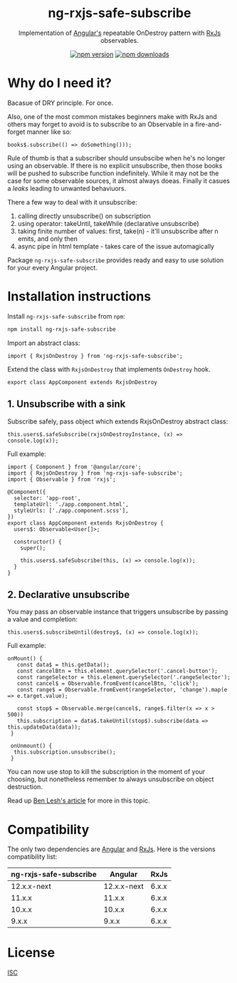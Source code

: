 <h1 align="center">ng-rxjs-safe-subscribe</h1>

<p align="center">
Implementation of <a href="https://angular.io/">Angular's</a> repeatable OnDestroy pattern with <a href="https://rxjs-dev.firebaseapp.com/guide/overview/">RxJs</a> observables.
</p>

<p align="center">
    <a href="https://badge.fury.io/js/ngx-bootstrap"><img src="https://badge.fury.io/js/ng-rxjs-safe-subscribe.svg" alt="npm version" ></a>
    <a href="https://npmjs.org/ngx-bootstrap"><img src="https://img.shields.io/npm/dm/ng-rxjs-safe-subscribe.svg" alt="npm downloads" ></a>
</p>

# Why do I need it?

Bacasue of DRY principle. For once.

Also, one of the most common mistakes beginners make with RxJs and others may forget to avoid is to subscribe to an Observable in a fire-and-forget manner like so:

```
books$.subscribe(() => doSomething()));
```

Rule of thumb is that a subscriber should unsubscibe when he's no longer using an observable. If there is no explicit unsubscribe, then those books will be pushed to subscribe function indefinitely. While it may not be the case for some observable sources, it almost always doeas. Finally it casues a <i>leaks</i> leading to unwanted behaviuors.

There a few way to deal with it unsubscribe:

1. calling directly unsubscribe() on subscription
2. using operator: takeUntil, takeWhile (declarative unsubscribe)
3. taking finite number of values: first, take(n) - it'll unsubscribe after n emits, and only then
4. async pipe in html template - takes care of the issue automagically

Package `ng-rxjs-safe-subscribe` provides ready and easy to use solution for your every Angular project.

# Installation instructions

Install `ng-rxjs-safe-subscribe` from `npm`:

```bash
npm install ng-rxjs-safe-subscribe
```

Import an abstract class:

```
import { RxjsOnDestroy } from 'ng-rxjs-safe-subscribe';
```

Extend the class with `RxjsOnDestroy` that implements `OnDestroy` hook.

```
export class AppComponent extends RxjsOnDestroy
```

## 1. Unsubscribe with a sink

Subscribe safely, pass object which extends RxjsOnDestroy abstract class:

```
this.users$.safeSubscribe(rxjsOnDestroyInstance, (x) => console.log(x));
```

Full example:

```
import { Component } from '@angular/core';
import { RxjsOnDestroy } from 'ng-rxjs-safe-subscribe';
import { Observable } from 'rxjs';

@Component({
  selector: 'app-root',
  templateUrl: './app.component.html',
  styleUrls: ['./app.component.scss'],
})
export class AppComponent extends RxjsOnDestroy {
  users$: Observable<User[]>;

  constructor() {
    super();

    this.users$.safeSubscribe(this, (x) => console.log(x));
  }
}
```

## 2. Declarative unsubscribe

You may pass an observable instance that triggers unsubscribe by passing a value and completion:

```
this.users$.subscribeUntil(destroy$, (x) => console.log(x));
```

Full example:

```
onMount() {
   const data$ = this.getData();
   const cancelBtn = this.element.querySelector('.cancel-button');
   const rangeSelector = this.element.querySelector('.rangeSelector');
   const cancel$ = Observable.fromEvent(cancelBtn, 'click');
   const range$ = Observable.fromEvent(rangeSelector, 'change').map(e => e.target.value);

   const stop$ = Observable.merge(cancel$, range$.filter(x => x > 500))
   this.subscription = data$.takeUntil(stop$).subscribe(data => this.updateData(data));
 }

 onUnmount() {
  this.subscription.unsubscribe();
 }

```

You can now use stop to kill the subscription in the moment of your choosing, but nonetheless remember to always unsubscribe on object destruction.

Read up [Ben Lesh's article](https://medium.com/@benlesh/rxjs-dont-unsubscribe-6753ed4fda87) for more in this topic.

# Compatibility

The only two dependencies are [Angular](https://angular.io) and [RxJs](https://rxjs-dev.firebaseapp.com/guide/overview).
Here is the versions compatibility list:

| ng-rxjs-safe-subscribe | Angular     | RxJs  |
| ---------------------- | ----------- | ----- |
| 12.x.x-next            | 12.x.x-next | 6.x.x |
| 11.x.x                 | 11.x.x      | 6.x.x |
| 10.x.x                 | 10.x.x      | 6.x.x |
| 9.x.x                  | 9.x.x       | 6.x.x |

# License

[ISC](https://opensource.org/licenses/ISC)
